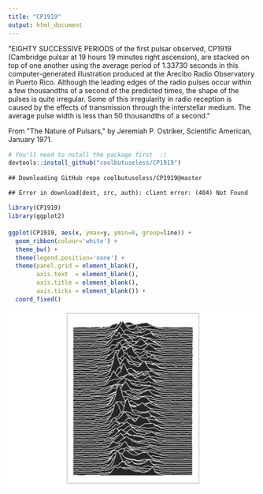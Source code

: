 ```yaml
---
title: "CP1919"
output: html_document
---
```



"EIGHTY SUCCESSIVE PERIODS of the first pulsar observed, CP1919 (Cambridge pulsar at 19 hours 19 minutes right ascension), are stacked on top of one another using the average period of 1.33730 seconds in this computer-generated illustration produced at the Arecibo Radio Observatory in Puerto Rico. Although the leading edges of the radio pulses occur within a few thousandths of a second of the predicted times, the shape of the pulses is quite irregular. Some of this irregularity in radio reception is caused by the effects of transmission through the interstellar medium. The average pulse width is less than 50 thousandths of a second." 

From "The Nature of Pulsars," by Jeremiah P. Ostriker, Scientific American, January 1971.


```r
# You'll need to nstall the package first  :)
devtools::install_github("coolbutuseless/CP1919")
```

```
## Downloading GitHub repo coolbutuseless/CP1919@master
```

```
## Error in download(dest, src, auth): client error: (404) Not Found
```

```r
library(CP1919)
library(ggplot2)

ggplot(CP1919, aes(x, ymax=y, ymin=0, group=line)) +
  geom_ribbon(colour='white') +
  theme_bw() +
  theme(legend.position='none') + 
  theme(panel.grid = element_blank(),
        axis.text  = element_blank(),
        axis.title = element_blank(),
        axis.ticks = element_blank()) + 
  coord_fixed()
```

![plot of chunk unknown_pleasures](data-raw/unknown_pleasures-1.png) 

